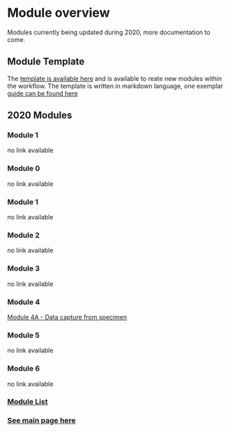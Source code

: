 # Module overview
Modules currently being updated during 2020, more documentation to come.

## Module Template
The [template is available here](module_template.md) and is available to reate new modules within the workflow.  The template is written in markdown language, one exemplar [guide can be found here](https://guides.github.com/features/mastering-markdown/)

## 2020 Modules

### Module 1
no link available

### Module 0
no link available

### Module 1
no link available

### Module 2
no link available

### Module 3
no link available

### Module 4
[Module 4A - Data capture from specimen](module_4A.md)

### Module 5
no link available

### Module 6
no link available


### [Module List](https://entcollnet.github.io/BugFlow/modules/)
### [See main page here](https://entcollnet.github.io/BugFlow/)
